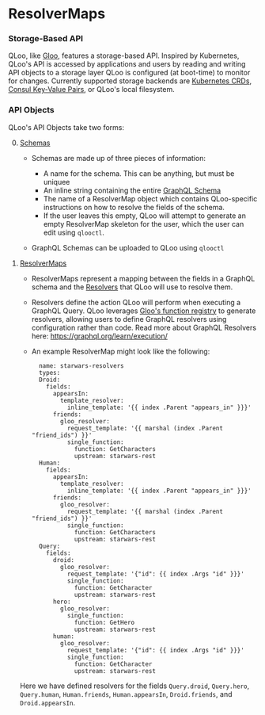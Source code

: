 # ResolverMaps

### Storage-Based API

QLoo, like [Gloo](https://gloo.solo.io), features a storage-based API. Inspired by Kubernetes, QLoo's API is accessed 
by applications and users by reading and writing API objects to a storage layer QLoo is configured (at boot-time) to monitor
for changes. Currently supported storage backends are [Kubernetes CRDs](https://kubernetes.io/docs/tasks/access-kubernetes-api/extend-api-custom-resource-definitions/), 
[Consul Key-Value Pairs](https://www.consul.io/), or QLoo's local filesystem. 


### API Objects

QLoo's API Objects take two forms:

0. [Schemas](../../v1/schema.md)
    * Schemas are made up of three pieces of information:
      - A name for the schema. This can be anything, but must be uniquee
      - An inline string containing the entire [GraphQL Schema](https://graphql.org/learn/schema/)
      - The name of a ResolverMap object which contains QLoo-specific instructions
      on how to resolve the fields of the schema. 
      - If the user leaves this empty,
      QLoo will attempt to generate an empty ResolverMap skeleton for the user, 
      which the user can edit using `qlooctl`.

    * GraphQL Schemas can be uploaded to QLoo using `qlooctl`

1. [ResolverMaps](../../v1/resolver_map.md)
    * ResolverMaps represent a mapping between the fields in a GraphQL schema 
    and the [Resolvers](resolvers.md) that QLoo will use to resolve them.
    
    * Resolvers define the action QLoo will perform when executing a GraphQL Query. QLoo leverages
    [Gloo's function registry](https://gloo.solo.io/introduction/concepts/#Functions) to generate resolvers, 
    allowing users to define GraphQL resolvers using configuration rather than code. 
    Read more about GraphQL Resolvers here: https://graphql.org/learn/execution/   
    
    * An example ResolverMap might look like the following:
                       
            name: starwars-resolvers
            types:
            Droid:
              fields:
                appearsIn:
                  template_resolver:
                    inline_template: '{{ index .Parent "appears_in" }}}'
                friends:
                  gloo_resolver:
                    request_template: '{{ marshal (index .Parent "friend_ids") }}'
                    single_function:
                      function: GetCharacters
                      upstream: starwars-rest
            Human:
              fields:
                appearsIn:
                  template_resolver:
                    inline_template: '{{ index .Parent "appears_in" }}}'
                friends:
                  gloo_resolver:
                    request_template: '{{ marshal (index .Parent "friend_ids") }}'
                    single_function:
                      function: GetCharacters
                      upstream: starwars-rest
            Query:
              fields:
                droid:
                  gloo_resolver:
                    request_template: '{"id": {{ index .Args "id" }}}'
                    single_function:
                      function: GetCharacter
                      upstream: starwars-rest
                hero:
                  gloo_resolver:
                    single_function:
                      function: GetHero
                      upstream: starwars-rest
                human:
                  gloo_resolver:
                    request_template: '{"id": {{ index .Args "id" }}}'
                    single_function:
                      function: GetCharacter
                      upstream: starwars-rest
                      
    Here we have defined resolvers for the fields `Query.droid`,
    `Query.hero`, `Query.human`, `Human.friends`, `Human.appearsIn`, 
    `Droid.friends`, and `Droid.appearsIn`.
    

